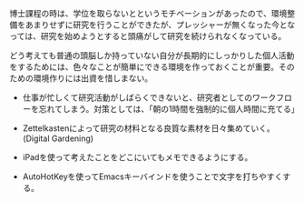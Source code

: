 
博士課程の時は、学位を取らないとというモチベーションがあったので、環境整備をあまりせずに研究を行うことができたが、プレッシャーが無くなった今となっては、研究を始めようとすると頭痛がして研究を続けられなくなっている。

どう考えても普通の頭脳しか持っていない自分が長期的にしっかりした個人活動をするためには、色々なことが簡単にできる環境を作っておくことが重要。そのための環境作りには出資を惜しまない。

- 仕事が忙しくて研究活動がしばらくできないと、研究者としてのワークフローを忘れてしまう。対策としては、「朝の1時間を強制的に個人時間に充てる」

- Zettelkastenによって研究の材料となる良質な素材を日々集めていく。(Digital Gardening)
- iPadを使って考えたことをどこにいてもメモできるようにする。
- AutoHotKeyを使ってEmacsキーバインドを使うことで文字を打ちやすくする。
